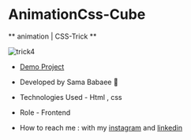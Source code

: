 # AnimationCss-Cube

** animation | CSS-Trick **

![trick4](https://github.com/sama-babaee-web/AnimationCss-Cube/assets/107030945/88cd9c81-82d8-445e-a662-c14617908b1b)

- [Demo Project](https://sama-babaee-web.github.io/AnimationCss-Cube/)

- Developed by Sama Babaee 👻

- Technologies Used - Html , css 

- Role - Frontend

- How to reach me : with my [instagram](https://www.instagram.com/sama_babaee_web/) and [linkedin](https://www.linkedin.com/in/sama-babaee-54135324b/)
